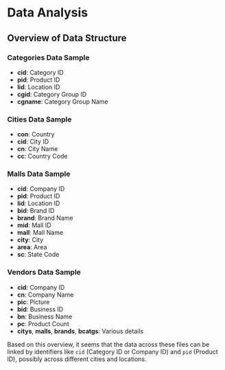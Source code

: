 
# Data Analysis

## Overview of Data Structure

### Categories Data Sample

- **cid**: Category ID
- **pid**: Product ID
- **lid**: Location ID
- **cgid**: Category Group ID
- **cgname**: Category Group Name

### Cities Data Sample

- **con**: Country
- **cid**: City ID
- **cn**: City Name
- **cc**: Country Code

### Malls Data Sample

- **cid**: Company ID
- **pid**: Product ID
- **lid**: Location ID
- **bid**: Brand ID
- **brand**: Brand Name
- **mid**: Mall ID
- **mall**: Mall Name
- **city**: City
- **area**: Area
- **sc**: State Code

### Vendors Data Sample

- **cid**: Company ID
- **cn**: Company Name
- **pic**: Picture
- **bid**: Business ID
- **bn**: Business Name
- **pc**: Product Count
- **citys**, **malls**, **brands**, **bcatgs**: Various details

Based on this overview, it seems that the data across these files can be linked by identifiers like `cid` (Category ID or Company ID) and `pid` (Product ID), possibly across different cities and locations.
